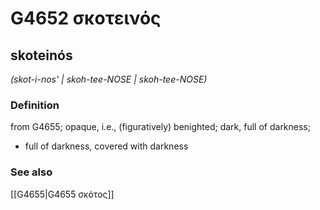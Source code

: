 # G4652 σκοτεινός

## skoteinós

_(skot-i-nos' | skoh-tee-NOSE | skoh-tee-NOSE)_

### Definition

from G4655; opaque, i.e., (figuratively) benighted; dark, full of darkness; 

- full of darkness, covered with darkness

### See also

[[G4655|G4655 σκότος]]
